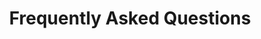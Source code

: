 ---
title: "Frequently Asked Questions"
subtitle: ""
# meta description
description: ""
draft: false
layout: "faq"

faq_list:
- title: "How does a monthly subscription work?"
  content: 'You will be charged a fixed monthly fee from September to November. Makeup sessions will be provided for any classes that fall on holidays. After the three-month period, you’ll receive a 10% discount on all non-subscription products bought.'

---